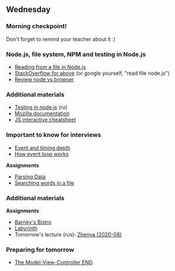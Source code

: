 ## Wednesday

### Morning checkpoint!

Don't forget to remind your teacher about it :)

### Node.js, file system, NPM and testing in Node.js
- [Reading from a file in Node.js](https://nodejs.dev/learn/reading-files-with-nodejs)
- [StackOverflow for above](https://stackoverflow.com/questions/6156501/read-a-file-one-line-at-a-time-in-node-js) (or google yourself, "read file node.js")
- [Review node vs browser](https://nodejs.dev/learn/differences-between-nodejs-and-the-browser)

### Additional materials
- [Testing in node.js](https://github.com/Elbrus-Bootcamp/manuals/blob/master/jasmine.md) (ru)
- [Mozilla documentation](https://developer.mozilla.org/en/docs/Web/JavaScript)
- [JS interactive cheatsheet](https://htmlcheatsheet.com/js)

### Important to know for interviews
- [Event and timing depth](https://javascript.info/events-and-timing-depth)
- [How event loop works](https://habr.com/ru/company/ruvds/blog/340508/)

**Assignments**
- [Parsing Data](https://github.com/Elbrus-Bootcamp/core-js-parsing-data-fs/tree/master-eng)
- [Searching words in a file](https://github.com/Elbrus-Bootcamp/words-in-a-file-challenge/tree/master-eng)

### Additional materials

**Assignments**
- [Barney's Bistro](https://github.com/Elbrus-Bootcamp/algorithms-and-oo-checkpoint-challenge/tree/master-eng)
- [Labyrinth](https://github.com/Elbrus-Bootcamp/labyrinth-challenge/tree/master-eng)
- Tomorrow's lecture (rus): [Zhenya (2020-08)](https://www.youtube.com/watch?v=2yQK4SFXMRY&list=PL8NGcSL3ZP-_tTReN_spNfCi-6D4Ox-0o&index=11)

### Preparing for tomorrow
- [The Model-View-Controller ENG](../../../../mvc)
